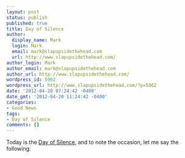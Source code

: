 ```yaml
---
layout: post
status: publish
published: true
title: Day of Silence
author:
  display_name: Mark
  login: Mark
  email: mark@slapupsidethehead.com
  url: http://www.slapupsidethehead.com/
author_login: Mark
author_email: mark@slapupsidethehead.com
author_url: http://www.slapupsidethehead.com/
wordpress_id: 5962
wordpress_url: http://www.slapupsidethehead.com/?p=5962
date: '2012-04-20 07:24:42 -0400'
date_gmt: '2012-04-20 11:24:42 -0400'
categories:
- Good News
tags:
- Day of Silence
comments: []
---
```

Today is the [Day of Silence](http://www.dayofsilence.org/), and to note the occasion, let me say the following:


